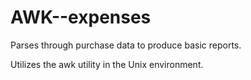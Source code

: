 # AWK--expenses
Parses through purchase data to produce basic reports.

Utilizes the awk utility in the Unix environment.
